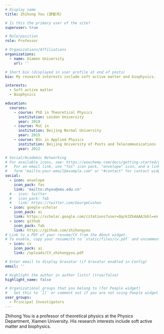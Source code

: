 ```yaml
---
# Display name
title: Zhihong You (游智鸿)

# Is this the primary user of the site?
superuser: true

# Role/position
role: Professor

# Organizations/Affiliations
organizations:
  - name: Xiamen University
    url: ''

# Short bio (displayed in user profile at end of posts)
bio: My research interests include soft active matter and biophysics.

interests:
  - Soft active matter
  - Biophysics

education:
  courses:
    - course: PhD in Theoretical Physics
      institution: Leiden University
      year: 2019
    - course: MsC in 
      institution: Beijing Normal University
      year: 2015
    - course: BSc in Applied Physics
      institution: Beijing University of Posts and Telecommunications
      year: 2012

# Social/Academic Networking
# For available icons, see: https://wowchemy.com/docs/getting-started/page-builder/#icons
#   For an email link, use "fas" icon pack, "envelope" icon, and a link in the
#   form "mailto:your-email@example.com" or "#contact" for contact widget.
social:
  - icon: envelope
    icon_pack: fas
    link: 'mailto:zhyou@xmu.edu.cn'
  # - icon: twitter
  #   icon_pack: fab
  #   link: https://twitter.com/GeorgeCushen
  - icon: google-scholar
    icon_pack: ai
    link: https://scholar.google.com/citations?user=Qqck3ZkAAAAJ&hl=en
  - icon: github
    icon_pack: fab
    link: https://github.com/zhihongyou
# Link to a PDF of your resume/CV from the About widget.
# To enable, copy your resume/CV to `static/files/cv.pdf` and uncomment the lines below.
  - icon: cv
    icon_pack: ai
    link: /uploads/CV_zhihongyou.pdf

# Enter email to display Gravatar (if Gravatar enabled in Config)
email: ''

# Highlight the author in author lists? (true/false)
highlight_name: false

# Organizational groups that you belong to (for People widget)
#   Set this to `[]` or comment out if you are not using People widget.
user_groups:
  - Principal Investigators
---
```


Zhihong You is a professor of theoretical physics at the Physics Department, Xiamen University. His research interests include soft active matter and biophysics.
